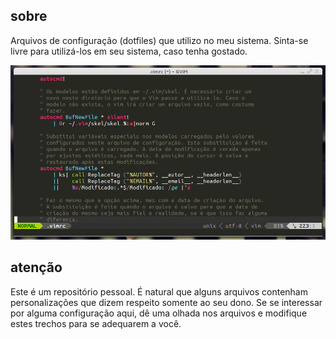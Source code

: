 ## sobre

Arquivos de configuração (dotfiles) que utilizo no meu sistema. Sinta-se livre
para utilizá-los em seu sistema, caso tenha gostado.


![screenshot](https://github.com/elder/dotfiles/raw/master/images/screenshot.png)


## atenção

Este é um repositório pessoal. É natural que alguns arquivos contenham
personalizações que dizem respeito somente ao seu dono. Se se interessar por
alguma configuração aqui, dê uma olhada nos arquivos e modifique estes trechos
para se adequarem a você.

